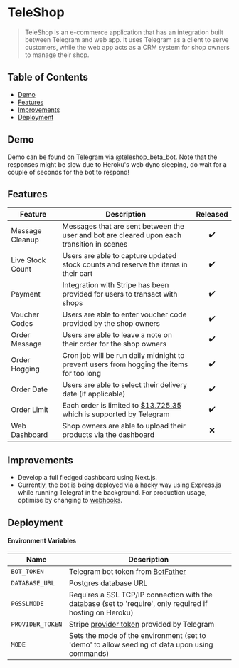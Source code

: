# TeleShop
> TeleShop is an e-commerce application that has an integration built between Telegram and web app. It uses Telegram as a client to serve customers, while the web app acts as a CRM system for shop owners to manage their shop.

## Table of Contents
  - [Demo](#demo)
  - [Features](#features)
  - [Improvements](#improvements)
  - [Deployment](#deployment)

## Demo
Demo can be found on Telegram via @teleshop_beta_bot. Note that the responses might be slow due to Heroku's web dyno sleeping, do wait for a couple of seconds for the bot to respond!

## Features
| Feature          | Description                                                                                                                        |      Released      |
| ---------------- | ---------------------------------------------------------------------------------------------------------------------------------- | :----------------: |
| Message Cleanup  | Messages that are sent between the user and bot are cleared upon each transition in scenes                                         | :heavy_check_mark: |
| Live Stock Count | Users are able to capture updated stock counts and reserve the items in their cart                                                 | :heavy_check_mark: |
| Payment          | Integration with Stripe has been provided for users to transact with shops                                                         | :heavy_check_mark: |
| Voucher Codes    | Users are able to enter voucher code provided by the shop owners                                                                   | :heavy_check_mark: |
| Order Message    | Users are able to leave a note on their order for the shop owners                                                                  | :heavy_check_mark: |
| Order Hogging    | Cron job will be run daily midnight to prevent users from hogging the items for too long                                           | :heavy_check_mark: |
| Order Date       | Users are able to select their delivery date (if applicable)                                                                       | :heavy_check_mark: |
| Order Limit      | Each order is limited to [$13,725.35](https://core.telegram.org/bots/payments#supported-currencies) which is supported by Telegram | :heavy_check_mark: |
| Web Dashboard    | Shop owners are able to upload their products via the dashboard                                                                    |        :x:         |

## Improvements
- Develop a full fledged dashboard using Next.js.
- Currently, the bot is being deployed via a hacky way using Express.js while running Telegraf in the background. For production usage, optimise by changing to [webhooks](https://telegraf.js.org/#webhooks).

## Deployment
#### Environment Variables
| Name             | Description                                                                                               |
| ---------------- | --------------------------------------------------------------------------------------------------------- |
| `BOT_TOKEN`      | Telegram bot token from [BotFather](https://core.telegram.org/bots#3-how-do-i-create-a-bot)               |
| `DATABASE_URL`   | Postgres database URL                                                                                     |
| `PGSSLMODE`      | Requires a SSL TCP/IP connection with the database (set to 'require', only required if hosting on Heroku) |
| `PROVIDER_TOKEN` | Stripe [provider token](https://core.telegram.org/bots/payments#a-bot-invoice) provided by Telegram       |
| `MODE`           | Sets the mode of the environment (set to 'demo' to allow seeding of data upon using commands)             |